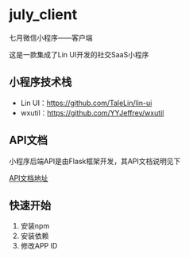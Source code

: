 # july_client
七月微信小程序——客户端

这是一款集成了Lin UI开发的社交SaaS小程序

## 小程序技术栈
- Lin UI：https://github.com/TaleLin/lin-ui
- wxutil：https://github.com/YYJeffrey/wxutil

## API文档

小程序后端API是由Flask框架开发，其API文档说明见下

[API文档地址](https://api.july.yejiefeng.com/api/doc)

## 快速开始

1. 安装npm
2. 安装依赖
3. 修改APP ID